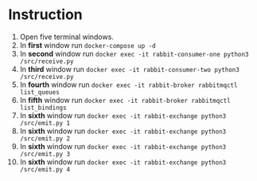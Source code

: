 # Instruction

1) Open five terminal windows.
2) In **first** window run `docker-compose up -d`
5) In **second** window run `docker exec -it rabbit-consumer-one python3 /src/receive.py`
6) In **third** window run `docker exec -it rabbit-consumer-two python3 /src/receive.py`
4) In **fourth** window run `docker exec -it rabbit-broker rabbitmqctl list_queues`
4) In **fifth** window run `docker exec -it rabbit-broker rabbitmqctl list_bindings`
3) In **sixth** window run `docker exec -it rabbit-exchange python3 /src/emit.py 1`
3) In **sixth** window run `docker exec -it rabbit-exchange python3 /src/emit.py 2`
3) In **sixth** window run `docker exec -it rabbit-exchange python3 /src/emit.py 3`
3) In **sixth** window run `docker exec -it rabbit-exchange python3 /src/emit.py 4`
